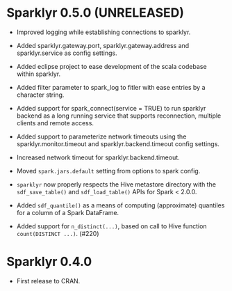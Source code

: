 # Sparklyr 0.5.0 (UNRELEASED)

- Improved logging while establishing connections to sparklyr.

- Added sparklyr.gateway.port, sparklyr.gateway.address and sparklyr.service as
  config settings.

- Added eclipse project to ease development of the scala codebase within 
  sparklyr.

- Added filter parameter to spark_log to fitler with ease entries by a character
  string.

- Added support for spark_connect(service = TRUE) to run sparklyr backend
  as a long running service that supports reconnection, multiple clients
  and remote access.

- Added support to parameterize network timeouts using the
  sparklyr.monitor.timeout and sparklyr.backend.timeout config settings.

- Increased network timeout for sparklyr.backend.timeout.

- Moved `spark.jars.default` setting from options to spark config.

- `sparklyr` now properly respects the Hive metastore directory with the
  `sdf_save_table()` and `sdf_load_table()` APIs for Spark < 2.0.0.

- Added `sdf_quantile()` as a means of computing (approximate) quantiles
  for a column of a Spark DataFrame.

- Added support for `n_distinct(...)`, based on call to Hive function
  `count(DISTINCT ...)`. (#220)

# Sparklyr 0.4.0

- First release to CRAN.
